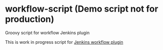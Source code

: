 workflow-script (Demo script not for production)
===============

Groovy script for workflow Jenkins plugin

This is work in progress script for [Jenkins workflow plugin](https://github.com/jenkinsci/workflow-plugin)
